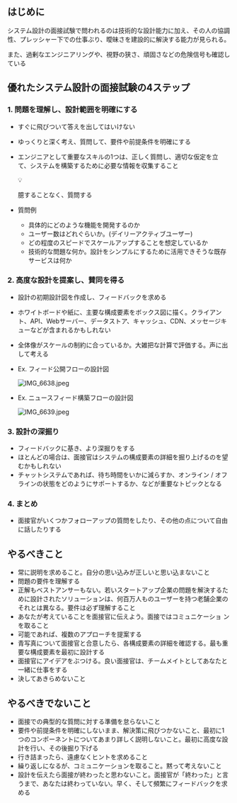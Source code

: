 ## はじめに

システム設計の面接試験で問われるのは技術的な設計能力に加え、その人の協調性、プレッシャー下での仕事ぶり、曖昧さを建設的に解決する能力が見られる。

また、過剰なエンジニアリングや、視野の狭さ、頑固さなどの危険信号も確認している

## 優れたシステム設計の面接試験の4ステップ

### 1. 問題を理解し、設計範囲を明確にする

- すぐに飛びついて答えを出してはいけない
- ゆっくりと深く考え、質問して、要件や前提条件を明確にする
- エンジニアとして重要なスキルの1つは、正しく質問し、適切な仮定を立て、システムを構築するために必要な情報を収集すること
    
    <aside>
    💡
    
    臆することなく、質問する
    
    </aside>
    
- 質問例
    - 具体的にどのような機能を開発するのか
    - ユーザー数はどれぐらいか。(デイリーアクティブユーザー)
    - どの程度のスピードでスケールアップすることを想定しているか
    - 技術的な問題な何か。設計をシンプルにするために活用できそうな既存サービスは何か

### 2. 高度な設計を提案し、賛同を得る

- 設計の初期設計図を作成し、フィードバックを求める
- ホワイトボードや紙に、主要な構成要素をボックス図に描く。クライアント、API、Webサーバー、データストア、キャッシュ、CDN、メッセージキューなどが含まれるかもしれない
- 全体像がスケールの制約に合っているか。大雑把な計算で評価する。声に出して考える
- Ex. フィード公開フローの設計図
    
    ![IMG_6638.jpeg](attachment:51687685-392d-46b7-8014-a13fabab7769:IMG_6638.jpeg)
    
- Ex. ニュースフィード構築フローの設計図
    
    ![IMG_6639.jpeg](attachment:0c9ae98f-94cd-4c07-988f-cf821cac533e:IMG_6639.jpeg)
    

### 3. 設計の深掘り

- フィードバックに基き、より深掘りをする
- ほとんどの場合は、面接官はシステムの構成要素の詳細を掘り上げるのを望むかもしれない
- チャットシステムであれば、待ち時間をいかに減らすか、オンライン / オフラインの状態をどのようにサポートするか、などが重要なトピックとなる

### 4. まとめ

- 面接官がいくつかフォローアップの質問をしたり、その他の点について自由に話したりする

## やるべきこと

- 常に説明を求めること。自分の思い込みが正しいと思い込まないこと
- 問題の要件を理解する
- 正解もベストアンサーもない。若いスタートアップ企業の問題を解決するために設計されたソリューションは、何百万人ものユーザーを持つ老舗企業のそれとは異なる。要件は必ず理解すること
- あなたが考えていることを面接官に伝えよう。面接ではコミュニケーショ
ンを取ること
- 可能であれば、複数のアプローチを提案する
- 青写真について面接官と合意したら、各構成要素の詳細を確認する。最も重要な構成要素を最初に設計する
- 面接官にアイデアをぶつける。良い面接官は、チームメイトとしてあなたと一緒に仕事をする
- 決してあきらめないこと

## やるべきでないこと

- 面接での典型的な質問に対する準備を怠らないこと
- 要件や前提条件を明確にしないまま、解決策に飛びつかないこと、最初に1つのコンポーネントについてあまり詳しく説明しないこと。最初に高度な設計を行い、その後掘り下げる
- 行き詰まったら、遠慮なくヒントを求めること
- 繰り返しになるが、コミュニケーションを取ること。黙って考えないこと
- 設計を伝えたら面接が終わったと思わないこと。面接官が「終わった」と言うまで、あなたは終わっていない。早く、そして頻繁にフィードバックを求める